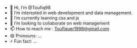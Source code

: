 - 👋 Hi, I’m @Toufiq98
- 👀 I’m interested in web development and data management.
- 🌱 I’m currently learning  css and js
- 💞️ I’m looking to collaborate on web management 
- 📫 How to reach me : Toufiquer1998@gmail.com 
- 😄 Pronouns: ...
- ⚡ Fun fact: ...

<!---
Toufiq98/Toufiq98 is a ✨ special ✨ repository because its `README.md` (this file) appears on your GitHub profile.
You can click the Preview link to take a look at your changes.
--->
